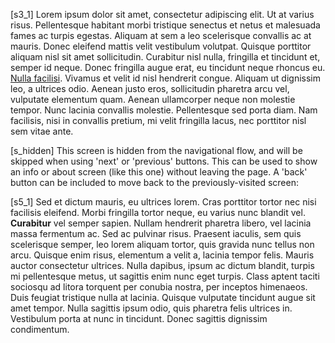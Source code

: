 [s3_1] Lorem ipsum dolor sit amet, consectetur adipiscing elit. Ut at varius risus. Pellentesque habitant morbi tristique senectus et netus et malesuada fames ac turpis egestas. Aliquam at sem a leo scelerisque convallis ac at mauris. Donec eleifend mattis velit vestibulum volutpat. Quisque porttitor aliquam nisl sit amet sollicitudin. Curabitur nisl nulla, fringilla et tincidunt et, semper id neque. Donec fringilla augue erat, eu tincidunt neque rhoncus eu. [Nulla facilisi](http://google.com "Go to google").
Vivamus et velit id nisl hendrerit congue. Aliquam ut dignissim leo, a ultrices odio. Aenean justo eros, sollicitudin pharetra arcu vel, vulputate elementum quam. Aenean ullamcorper neque non molestie tempor. Nunc lacinia convallis molestie. Pellentesque sed porta diam. Nam facilisis, nisi in convallis pretium, mi velit fringilla lacus, nec porttitor nisl sem vitae ante.

[s_hidden] This screen is hidden from the navigational flow, and will be skipped when using 'next' or 'previous' buttons.
This can be used to show an info or about screen (like this one) without leaving the page. A 'back' button can be included to move back to the previously-visited screen:

[s5_1] Sed et dictum mauris, eu ultrices lorem. Cras porttitor tortor nec nisi facilisis eleifend. Morbi fringilla tortor neque, eu varius nunc blandit vel. **Curabitur** vel semper sapien. Nullam hendrerit pharetra libero, vel lacinia massa fermentum ac. Sed ac pulvinar risus. Praesent iaculis, sem quis scelerisque semper, leo lorem aliquam tortor, quis gravida nunc tellus non arcu. Quisque enim risus, elementum a velit a, lacinia tempor felis. Mauris auctor consectetur ultrices. Nulla dapibus, ipsum ac dictum blandit, turpis mi pellentesque metus, ut sagittis enim nunc eget turpis. Class aptent taciti sociosqu ad litora torquent per conubia nostra, per inceptos himenaeos. Duis feugiat tristique nulla at lacinia. Quisque vulputate tincidunt augue sit amet tempor. Nulla sagittis ipsum odio, quis pharetra felis ultrices in. Vestibulum porta at nunc in tincidunt. Donec sagittis dignissim condimentum.

